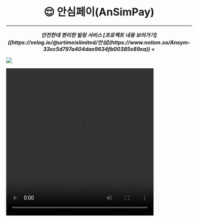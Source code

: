 <h1 align="center">😌 안심페이(AnSimPay) </h1>

---

<p align="center"><b><i> 
안전한데 편리한 빌링 서비스 <i>
  <i> 
[프로젝트 내용 보러가기]([https://velog.io/@urtimeislimited/안심](https://www.notion.so/Ansym-33ec5d797a404dae9634fb00385e89ea)) <i><<b>



![]([https://velog.velcdn.com/images/urtimeislimited/post/00ce3d39-44ca-430f-9bf6-295591e02343/image.mp4])

<video width="400" height="400" controls>
  <source src="https://velog.velcdn.com/images/urtimeislimited/post/00ce3d39-44ca-430f-9bf6-295591e02343/image.mp4" type="video/mp4">
</video>

</p>


